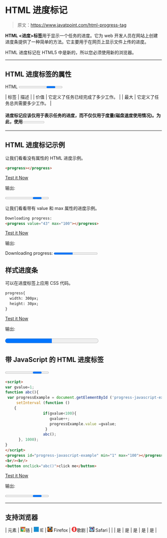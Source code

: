 # HTML 进度标记

> 原文：<https://www.javatpoint.com/html-progress-tag>

**HTML <进度>标签**用于显示一个任务的进度。它为 web 开发人员在网站上创建进度条提供了一种简单的方法。它主要用于在网页上显示文件上传的进度。

HTML 进度标记在 HTML5 中是新的，所以您必须使用新的浏览器。

* * *

## HTML 进度标签的属性

HTML <progress>标签支持全局和事件属性以及 2 个特定属性。</progress>

| 标签 | 描述 |
| 价值 | 它定义了任务已经完成了多少工作。 |
| 最大 | 它定义了任务总共需要多少工作。 |

#### 进度标记应该仅用于表示任务的进度，而不仅仅用于度量(磁盘速度使用情况)。为此，使用<meter>元素。</meter>

* * *

## HTML 进度标记示例

让我们看看没有属性的 HTML 进度示例。

```html
<progress></progress>

```

[Test it Now](https://www.javatpoint.com/oprweb/test.jsp?filename=htmlprogresstag1)

输出:

 <progress>* * *

让我们看看带有 value 和 max 属性的进度示例。

```html
Downloading progress:
<progress value="43" max="100"></progress>

```

[Test it Now](https://www.javatpoint.com/oprweb/test.jsp?filename=htmlprogresstag2)

输出:

Downloading progress: <progress value="43" max="100">* * *

## 样式进度条

可以在进度标签上应用 CSS 代码。

```html
progress{
  width: 300px;
  height: 30px;
}

```

[Test it Now](https://www.javatpoint.com/oprweb/test.jsp?filename=htmlprogresstag4)

输出:

 <progress style="width:300px;height:30px" value="50" max="100">* * *

## 带 JavaScript 的 HTML 进度标签

<progress>标记应该与 JavaScript 结合使用，以显示任务的进度。</progress>

```html
<script>
var gvalue=1;
function abc(){
 var progressExample = document.getElementById ('progress-javascript-example');
     setInterval (function ()
    { 
                 if(gvalue<100){
                    gvalue++;
                    progressExample.value =gvalue;  
                  }
                 abc();            
      }, 1000);
}
</script>
<progress id="progress-javascript-example" min="1" max="100"></progress>  
<br/><br/>
<button onclick="abc()">click me</button>

```

[Test it Now](https://www.javatpoint.com/oprweb/test.jsp?filename=htmlprogresstag3)

输出:

 <progress id="progress-javascript-example" min="1" max="100"><button onclick="abc()">click me</button>

* * *

## 支持浏览器

| 元素 | ![chrome browser](img/4fbdc93dc2016c5049ed108e7318df19.png)铬 | ![ie browser](img/83dd23df1fe8373fd5bf054b2c1dd88b.png) IE | ![firefox browser](img/4f001fff393888a8a807ed29b28145d1.png) Firefox | ![opera browser](img/6cad4a592cc69a052056a0577b4aac65.png)歌剧 | ![safari browser](img/a0f6a9711a92203c5dc5c127fe9c9fca.png) Safari |
|  | 是 | 是 | 是 | 是 | 是 |</progress></progress></progress></progress>